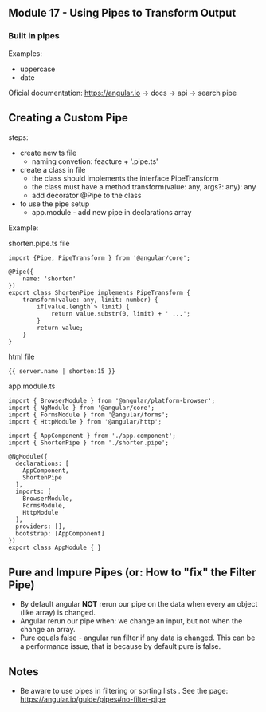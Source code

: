 ## Module 17 - Using Pipes to Transform Output
### Built in pipes
Examples:
- uppercase
- date

Oficial documentation: https://angular.io -> docs -> api -> search pipe

## Creating a Custom Pipe
steps:
- create new ts file
	- naming convetion: feacture + '.pipe.ts'
- create a class in file
	- the class should implements the interface PipeTransform
	- the class must have a method transform(value: any, args?: any): any
	- add decorator @Pipe to the class
- to use the pipe setup
	- app.module - add new pipe in declarations array
	
Example:

shorten.pipe.ts file
```TS
import {Pipe, PipeTransform } from '@angular/core';

@Pipe({
	name: 'shorten'
})
export class ShortenPipe implements PipeTransform {
	transform(value: any, limit: number) {
		if(value.length > limit) {
			return value.substr(0, limit) + ' ...';
		}
		return value;
	}
}
```
html file
```HTML
{{ server.name | shorten:15 }}
```

app.module.ts
```TS
import { BrowserModule } from '@angular/platform-browser';
import { NgModule } from '@angular/core';
import { FormsModule } from '@angular/forms';
import { HttpModule } from '@angular/http';

import { AppComponent } from './app.component';
import { ShortenPipe } from './shorten.pipe';

@NgModule({
  declarations: [
    AppComponent,
	ShortenPipe
  ],
  imports: [
    BrowserModule,
    FormsModule,
    HttpModule
  ],
  providers: [],
  bootstrap: [AppComponent]
})
export class AppModule { }
```

## Pure and Impure Pipes (or: How to "fix" the Filter Pipe)
- By default angular __NOT__ rerun our pipe on the data when every an object (like array) is changed.
- Angular rerun our pipe when: we change an input, but not when the change an array.
- Pure equals false - angular run filter if any data is changed. This can be a performance issue, that is because by default pure is false.

## Notes
- Be aware to use pipes in filtering or sorting lists . See the page: https://angular.io/guide/pipes#no-filter-pipe
